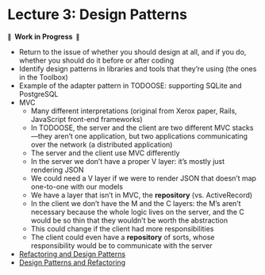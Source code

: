 # Lecture 3: Design Patterns

**<small>🚧</small>  Work in Progress  <small>🚧</small>**

- Return to the issue of whether you should design at all, and if you do, whether you should do it before or after coding
- Identify design patterns in libraries and tools that they’re using (the ones in the Toolbox)
- Example of the adapter pattern in TODOOSE: supporting SQLite and PostgreSQL
- MVC
  - Many different interpretations (original from Xerox paper, Rails, JavaScript front-end frameworks)
  - In TODOOSE, the server and the client are two different MVC stacks—they aren’t one application, but two applications communicating over the network (a distributed application)
  - The server and the client use MVC differently
  - In the server we don’t have a proper V layer: it’s mostly just rendering JSON
  - We could need a V layer if we were to render JSON that doesn’t map one-to-one with our models
  - We have a layer that isn’t in MVC, the **repository** (vs. ActiveRecord)
  - In the client we don’t have the M and the C layers: the M’s aren’t necessary because the whole logic lives on the server, and the C would be so thin that they wouldn’t be worth the abstraction
  - This could change if the client had more responsibilities
  - The client could even have a **repository** of sorts, whose responsibility would be to communicate with the server
- [Refactoring and Design Patterns](https://refactoring.guru/)
- [Design Patterns and Refactoring](https://sourcemaking.com/)
